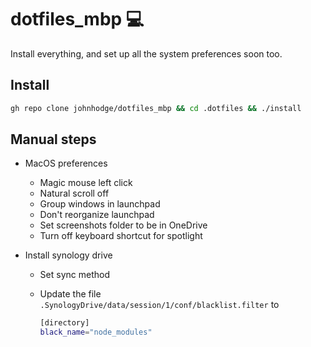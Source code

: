 # dotfiles_mbp 💻

Install everything, and set up all the system preferences soon too.

## Install

```zsh
gh repo clone johnhodge/dotfiles_mbp && cd .dotfiles && ./install
```

## Manual steps

- MacOS preferences
  - Magic mouse left click
  - Natural scroll off
  - Group windows in launchpad
  - Don't reorganize launchpad
  - Set screenshots folder to be in OneDrive
  - Turn off keyboard shortcut for spotlight
- Install synology drive

  - Set sync method
  - Update the file `.SynologyDrive/data/session/1/conf/blacklist.filter` to

    ```sh
    [directory]
    black_name="node_modules"
    ```
